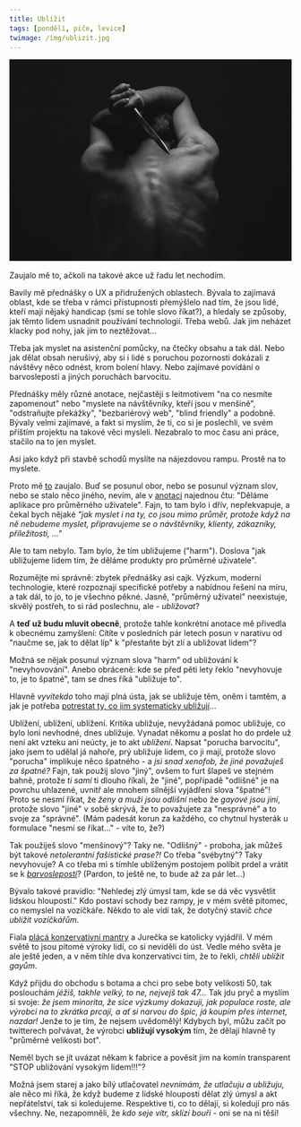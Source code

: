 ```yaml
---
title: Ublížit
tags: [pondělí, piče, levice]
twimage: /img/ublizit.jpg
---
```


![cover](/img/ublizit.jpg)

Zaujalo mě to, ačkoli na takové akce už řadu let nechodím.

Bavily mě přednášky o UX a přidružených oblastech. Bývala to zajímavá oblast, kde se třeba v rámci přístupnosti přemýšlelo nad tím, že jsou lidé, kteří mají nějaký handicap (smí se tohle slovo říkat?), a hledaly se způsoby, jak těmto lidem usnadnit používání technologií. Třeba webů. Jak jim neházet klacky pod nohy, jak jim to neztěžovat... 

Třeba jak myslet na asistenční pomůcky, na čtečky obsahu a tak dál. Nebo jak dělat obsah nerušivý, aby si i lidé s poruchou pozornosti dokázali z návštěvy něco odnést, krom bolení hlavy. Nebo zajímavé povídání o barvosleposti a jiných poruchách barvocitu.

Přednášky měly různé anotace, nejčastěji s leitmotivem "na co nesmíte zapomenout" nebo "myslete na návštěvníky, kteří jsou v menšině", "odstraňujte překážky", "bezbariérový web", "blind friendly" a podobně. Bývaly velmi zajímavé, a fakt si myslím, že ti, co si je poslechli, ve svém příštím projektu na takové věci mysleli. Nezabralo to moc času ani práce, stačilo na to jen myslet.

Asi jako když při stavbě schodů myslíte na nájezdovou rampu. Prostě na to myslete.

Proto mě [to](https://twitter.com/webexpo/status/1432644820359651328) zaujalo. Buď se posunul obor, nebo se posunul význam slov, nebo se stalo něco jiného, nevím, ale v [anotaci](https://www.webexpo.net/prague2021/talk/using-opportunity-maps-people-purpose-patterns-problems) najednou čtu: "Děláme aplikace pro průměrného uživatele". Fajn, to tam bylo i dřív, nepřekvapuje, a čekal bych nějaké _"jak myslet i na ty, co jsou mimo průměr, protože když na ně nebudeme myslet, připravujeme se o návštěvníky, klienty, zákazníky, příležitosti, ..."_

Ale to tam nebylo. Tam bylo, že tím ubližujeme ("harm"). Doslova "jak ubližujeme lidem tím, že děláme produkty pro průměrné uživatele".

Rozumějte mi správně: zbytek přednášky asi cajk. Výzkum, moderní technologie, které rozpoznají specifické potřeby a nabídnou řešení na míru, a tak dál, to jo, to je všechno pěkné. Jasně, "průměrný uživatel" neexistuje, skvělý postřeh, to si rád poslechnu, ale - _ubližovat_?

A **teď už budu mluvit obecně**, protože tahle konkrétní anotace mě přivedla k obecnému zamyšlení: Cítíte v posledních pár letech posun v narativu od "naučme se, jak to dělat líp" k "přestaňte být zlí a ubližovat lidem"?

Možná se nějak posunul význam slova "harm" od ubližování k "nevyhovování". Anebo obráceně: kde se před pěti lety řeklo "nevyhovuje to, je to špatné", tam se dnes říká "ubližuje to".

Hlavně _vyvítekdo_ toho mají plná ústa, jak se ubližuje těm, oněm i tamtěm, a jak je potřeba [potrestat ty, co jim systematicky ubližují](https://den1.cz/2021/09/05/trest.html)...

Ublížení, ublížení, ublížení. Kritika ubližuje, nevyžádaná pomoc ubližuje, co bylo loni nevhodné, dnes ubližuje. Vynadat někomu a poslat ho do prdele už není akt vzteku ani neúcty, je to akt _ublížení_. Napsat "porucha barvocitu", jako jsem to udělal já nahoře, prý ubližuje lidem, co ji mají, protože slovo "porucha" implikuje něco špatného - a _jsi snad xenofob, že jiné považuješ za špatné?_ Fajn, tak použij slovo "jiný", ovšem to furt šlapeš ve stejném bahně, protože _ti samí_ ti dlouho říkali, že "jiné", popřípadě "odlišné" je na povrchu uhlazené, uvnitř ale mnohem silnější vyjádření slova "špatné"! Proto se nesmí říkat, že _ženy a muži jsou odlišní_ nebo že _gayové jsou jiní_, protože slovo "jiné" v sobě skrývá, že to považujete za "nesprávné" a to svoje za "správné". (Mám padesát korun za každého, co chytnul hysterák u formulace "nesmí se říkat..." - víte to, že?)

Tak použiješ slovo "menšinový"? Taky ne. "Odlišný" - proboha, jak můžeš být takové _netolerantní fašistické prase?!_ Co třeba "svébytný"? Taky nevyhovuje? A co třeba mi s tímhle ublíženým postojem políbit prdel a vrátit se k _[barvosleposti](https://cs.wikipedia.org/wiki/Barvoslepost)_? (Pardon, to ještě ne, to bude až za pár let...)

Bývalo takové pravidlo: "Nehledej zlý úmysl tam, kde se dá věc vysvětlit lidskou hloupostí." Kdo postaví schody bez rampy, je v mém světě pitomec, co nemyslel na vozíčkáře. Někdo to ale vidí tak, že dotyčný stavič _chce ublížit vozíčkářům_.

Fiala [plácá konzervativní mantry](https://den1.cz/2021/09/09/fiala.html) a Jurečka se katolicky vyjádřil. V mém světě to jsou pitomé výroky lidí, co si neviděli do úst. Vedle mého světa je ale ještě jeden, a v něm tihle dva konzervativci tím, že to řekli, _chtěli ublížit gayům_.

Když přijdu do obchodu s botama a chci pro sebe boty velikosti 50, tak poslouchám _jéžiš, takhle velký, to ne, nejvejš tak 47..._ Tak jdu pryč a myslím si svoje: _že jsem minorita, že sice výzkumy dokazují, jak populace roste, ale výrobci na to zkrátka prcají, a ať si narvou do špic, já koupím přes internet, nazdar!_ Jenže to je tím, že nejsem uvědomělý! Kdybych byl, můžu začít po twitterech pořvávat, že výrobci **ubližují vysokým** tím, že dělají hlavně ty "průměrné velikosti bot".

Neměl bych se jít uvázat někam k fabrice a pověsit jim na komín transparent "STOP ubližování vysokým lidem!!!"?

Možná jsem starej a jako bílý utlačovatel _nevnímám, že utlačuju a ubližuju,_ ale něco mi říká, že když budeme z lidské hlouposti dělat zlý úmysl a akt nepřátelství, tak si koledujeme. Respektive ti, co to dělají, si koledují pro nás všechny. Ne, nezapomněli, že _kdo seje vítr, sklízí bouři_ - oni se na ni těší!
